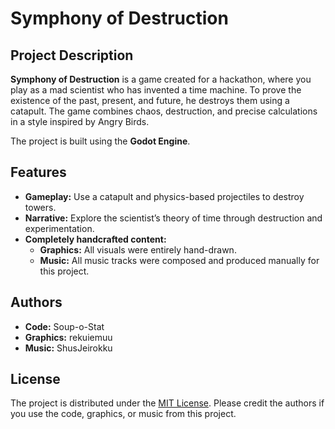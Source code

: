 # Symphony of Destruction

## Project Description  
**Symphony of Destruction** is a game created for a hackathon, where you play as a mad scientist who has invented a time machine. To prove the existence of the past, present, and future, he destroys them using a catapult. The game combines chaos, destruction, and precise calculations in a style inspired by Angry Birds.  

The project is built using the **Godot Engine**.

## Features
- **Gameplay:** Use a catapult and physics-based projectiles to destroy towers.  
- **Narrative:** Explore the scientist’s theory of time through destruction and experimentation.  
- **Completely handcrafted content:**  
  - **Graphics:** All visuals were entirely hand-drawn.  
  - **Music:** All music tracks were composed and produced manually for this project.  

## Authors
- **Code:** Soup-o-Stat
- **Graphics:** rekuiemuu 
- **Music:** ShusJeirokku

## License  
The project is distributed under the [MIT License](LICENSE). Please credit the authors if you use the code, graphics, or music from this project.  
